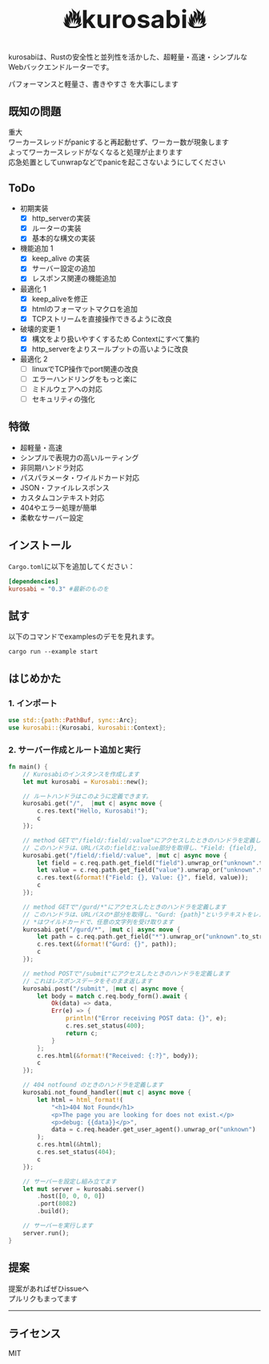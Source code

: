 <div align="center">
<h1 style="font-size: 50px">🔥kurosabi🔥</h1>
</div>

kurosabiは、Rustの安全性と並列性を活かした、超軽量・高速・シンプルなWebバックエンドルーターです。

パフォーマンスと軽量さ、書きやすさ を大事にします

## 既知の問題
重大  
ワーカースレッドがpanicすると再起動せず、ワーカー数が現象します  
よってワーカースレッドがなくなると処理が止まります  
応急処置としてunwrapなどでpanicを起こさないようにしてください

## ToDo
- 初期実装
  - [x] http_serverの実装
  - [x] ルーターの実装
  - [x] 基本的な構文の実装
- 機能追加 1
  - [x] keep_alive の実装
  - [x] サーバー設定の追加
  - [x] レスポンス関連の機能追加
- 最適化 1
  - [x] keep_aliveを修正
  - [x] htmlのフォーマットマクロを追加
  - [x] TCPストリームを直接操作できるように改良
- 破壊的変更 1
  - [x] 構文をより扱いやすくするため Contextにすべて集約
  - [x] http_serverをよりスールプットの高いように改良
- 最適化 2
  - [ ] linuxでTCP操作でport関連の改良
  - [ ] エラーハンドリングをもっと楽に
  - [ ] ミドルウェアへの対応
  - [ ] セキュリティの強化

## 特徴
- 超軽量・高速
- シンプルで表現力の高いルーティング
- 非同期ハンドラ対応
- パスパラメータ・ワイルドカード対応
- JSON・ファイルレスポンス
- カスタムコンテキスト対応
- 404やエラー処理が簡単
- 柔軟なサーバー設定


## インストール
`Cargo.toml`に以下を追加してください：

```toml
[dependencies]
kurosabi = "0.3" #最新のものを
```

## 試す
以下のコマンドでexamplesのデモを見れます。
```
cargo run --example start
```

## はじめかた

### 1. インポート
```rust
use std::{path::PathBuf, sync::Arc};
use kurosabi::{Kurosabi, kurosabi::Context};
```

### 2. サーバー作成とルート追加と実行
```rust
fn main() {
    // Kurosabiのインスタンスを作成します
    let mut kurosabi = Kurosabi::new();

    // ルートハンドラはこのように定義できます。
    kurosabi.get("/",  |mut c| async move {
        c.res.text("Hello, Kurosabi!");
        c
    });

    // method GETで"/field/:field/:value"にアクセスしたときのハンドラを定義します
    // このハンドラは、URLパスの:fieldと:value部分を取得し、"Field: {field}, Value: {value}"というテキストをレスポンスとして返します
    kurosabi.get("/field/:field/:value", |mut c| async move {
        let field = c.req.path.get_field("field").unwrap_or("unknown".to_string());
        let value = c.req.path.get_field("value").unwrap_or("unknown".to_string());
        c.res.text(&format!("Field: {}, Value: {}", field, value));
        c
    });

    // method GETで"/gurd/*"にアクセスしたときのハンドラを定義します
    // このハンドラは、URLパスの*部分を取得し、"Gurd: {path}"というテキストをレスポンスとして返します
    // *はワイルドカードで、任意の文字列を受け取ります
    kurosabi.get("/gurd/*", |mut c| async move {
        let path = c.req.path.get_field("*").unwrap_or("unknown".to_string());
        c.res.text(&format!("Gurd: {}", path));
        c
    });

    // method POSTで"/submit"にアクセスしたときのハンドラを定義します
    // これはレスポンスデータをそのまま返します
    kurosabi.post("/submit", |mut c| async move {
        let body = match c.req.body_form().await {
            Ok(data) => data,
            Err(e) => {
                println!("Error receiving POST data: {}", e);
                c.res.set_status(400);
                return c;
            }
        };
        c.res.html(&format!("Received: {:?}", body));
        c
    });

    // 404 notfound のときのハンドラを定義します
    kurosabi.not_found_handler(|mut c| async move {
        let html = html_format!(
            "<h1>404 Not Found</h1>
            <p>The page you are looking for does not exist.</p>
            <p>debug: {{data}}</p>",
            data = c.req.header.get_user_agent().unwrap_or("unknown")
        );
        c.res.html(&html);
        c.res.set_status(404);
        c
    });

    // サーバーを設定し組み立てます
    let mut server = kurosabi.server()
        .host([0, 0, 0, 0])
        .port(8082)
        .build();

    // サーバーを実行します
    server.run();
}

```

## 提案
提案があればぜひissueへ  
プルリクもまってます

---

## ライセンス
MIT
